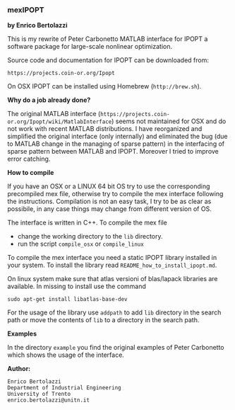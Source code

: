 ### mexIPOPT
**by Enrico Bertolazzi**

This is my rewrite of Peter Carbonetto MATLAB interface for IPOPT
a software package for large-scale ​nonlinear optimization.

Source code and documentation for IPOPT can be downloaded from:

`https://projects.coin-or.org/Ipopt`

On OSX IPOPT can be installed using Homebrew (`http://brew.sh`).

**Why do a job already done?**

The original MATLAB interface (`https://projects.coin-or.org/Ipopt/wiki/MatlabInterface`) seems not maintained for OSX and do not 
work with recent MATLAB distributions.
I have reorganized and simplified the original interface 
(only internally) and eliminated the bug (due to MATLAB change 
in the managing of sparse pattern) in the interfacing
of sparse pattern between MATLAB and IPOPT.
Moreover I tried to improve error catching.

**How to compile**

If you have an OSX or a LINUX 64 bit OS try to use
the corresponding precompiled mex file, otherwise
try to compile the mex interface following the 
instructions.
Compilation is not an easy task, I try to be
as clear as possibile, in any case things may
change from different version of OS.

The interface is written in C++. 
To compile the mex file

- change the working directory to the `lib` directory.
- run the script `compile_osx` or `compile_linux`

To compile the mex interface you need a static IPOPT library
installed in your system. To install the library read
`README_how_to_install_ipopt.md`.

On linux system make sure that atlas versioni of blas/lapack
libraries are available. In missing to install use the command

~~~
sudo apt-get install libatlas-base-dev
~~~

For the usage of the library use `addpath` to add `lib` directory
in the search path or move the contents of `lib` to a directory 
in the search path.

**Examples**

In the directory `example` you find the original examples 
of Peter Carbonetto which shows the usage of the interface.

**Author:**
	
	Enrico Bertolazzi
	Department of Industrial Engineering
	University of Trento
	enrico.bertolazzi@unitn.it
